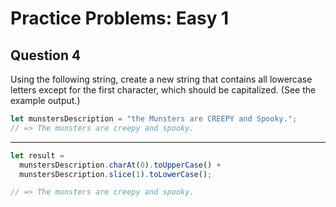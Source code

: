 # Practice Problems: Easy 1

## Question 4

Using the following string, create a new string that contains all lowercase letters except for the first character, which should be capitalized. (See the example output.)

```js
let munstersDescription = "the Munsters are CREEPY and Spooky.";
// => The munsters are creepy and spooky.
```

---

```js
let result =
  munstersDescription.charAt(0).toUpperCase() +
  munstersDescription.slice(1).toLowerCase();

// => The munsters are creepy and spooky.
```
